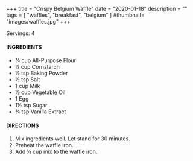 +++
title = "Crispy Belgium Waffle"
date = "2020-01-18"
description = ""
tags = [
    "waffles",
    "breakfast",
    "belgium"
]
#thumbnail= "images/waffles.jpg"
+++

Servings: 4 <!--more-->

#### INGREDIENTS 

* ¾ cup All-Purpose Flour 
* ¼ cup Cornstarch 
* ½ tsp Baking Powder 
* ½ tsp Salt 
* 1 cup Milk 
* ½ cup Vegetable Oil 
* 1 Egg 
* 1½ tsp Sugar 
* ¾ tsp Vanilla Extract 

#### DIRECTIONS 
1. Mix ingredients well. Let stand for 30 minutes. 
2. Preheat the waffle iron. 
3. Add ¼ cup mix to the waffle iron. 
